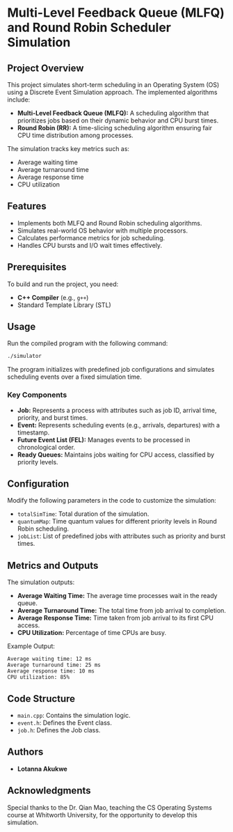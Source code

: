 # Multi-Level Feedback Queue (MLFQ) and Round Robin Scheduler Simulation

## Project Overview
This project simulates short-term scheduling in an Operating System (OS) using a Discrete Event Simulation approach. The implemented algorithms include:
- **Multi-Level Feedback Queue (MLFQ):** A scheduling algorithm that prioritizes jobs based on their dynamic behavior and CPU burst times.
- **Round Robin (RR):** A time-slicing scheduling algorithm ensuring fair CPU time distribution among processes.

The simulation tracks key metrics such as:
- Average waiting time
- Average turnaround time
- Average response time
- CPU utilization

## Features
- Implements both MLFQ and Round Robin scheduling algorithms.
- Simulates real-world OS behavior with multiple processors.
- Calculates performance metrics for job scheduling.
- Handles CPU bursts and I/O wait times effectively.

## Prerequisites
To build and run the project, you need:
- **C++ Compiler** (e.g., `g++`)
- Standard Template Library (STL)

## Usage
Run the compiled program with the following command:
```bash
./simulator
```
The program initializes with predefined job configurations and simulates scheduling events over a fixed simulation time.

### Key Components
- **Job:** Represents a process with attributes such as job ID, arrival time, priority, and burst times.
- **Event:** Represents scheduling events (e.g., arrivals, departures) with a timestamp.
- **Future Event List (FEL):** Manages events to be processed in chronological order.
- **Ready Queues:** Maintains jobs waiting for CPU access, classified by priority levels.

## Configuration
Modify the following parameters in the code to customize the simulation:
- `totalSimTime`: Total duration of the simulation.
- `quantumMap`: Time quantum values for different priority levels in Round Robin scheduling.
- `jobList`: List of predefined jobs with attributes such as priority and burst times.

## Metrics and Outputs
The simulation outputs:
- **Average Waiting Time:** The average time processes wait in the ready queue.
- **Average Turnaround Time:** The total time from job arrival to completion.
- **Average Response Time:** Time taken from job arrival to its first CPU access.
- **CPU Utilization:** Percentage of time CPUs are busy.

Example Output:
```
Average waiting time: 12 ms
Average turnaround time: 25 ms
Average response time: 10 ms
CPU utilization: 85%
```

## Code Structure
- `main.cpp`: Contains the simulation logic.
- `event.h`: Defines the Event class.
- `job.h`: Defines the Job class.

## Authors
- **Lotanna Akukwe** 

## Acknowledgments
Special thanks to the Dr. Qian Mao, teaching the CS Operating Systems course at Whitworth University, for the opportunity to develop this simulation.

